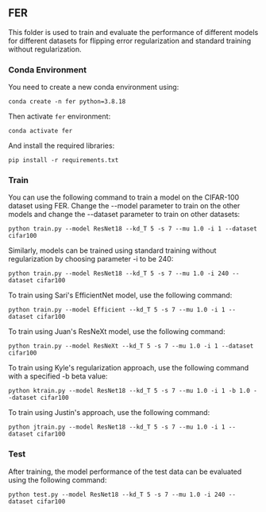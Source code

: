 ## FER 
This folder is used to train and evaluate the performance of different models for different datasets for flipping error regularization and standard training without regularization. 

### Conda Environment
 You need to create a new conda environment using:
```
conda create -n fer python=3.8.18
```
 Then activate `fer` environment:
```
conda activate fer
```
And install the required libraries:
```
pip install -r requirements.txt
```

### Train
You can use the following command to train a model on the CIFAR-100 dataset using FER. Change the --model parameter to train on the other models and change the --dataset parameter to train on other datasets:
```
python train.py --model ResNet18 --kd_T 5 -s 7 --mu 1.0 -i 1 --dataset cifar100
```
Similarly, models can be trained using standard training without regularization by choosing parameter -i to be 240:
```
python train.py --model ResNet18 --kd_T 5 -s 7 --mu 1.0 -i 240 --dataset cifar100
```
To train using Sari's EfficientNet model, use the following command:
```
python train.py --model Efficient --kd_T 5 -s 7 --mu 1.0 -i 1 --dataset cifar100
```
To train using Juan's ResNeXt model, use the following command:
```
python train.py --model ResNeXt --kd_T 5 -s 7 --mu 1.0 -i 1 --dataset cifar100
```
To train using Kyle's regularization approach, use the following command with a specified -b beta value:
```
python ktrain.py --model ResNet18 --kd_T 5 -s 7 --mu 1.0 -i 1 -b 1.0 --dataset cifar100
```
To train using Justin's approach, use the following command:
```
python jtrain.py --model ResNet18 --kd_T 5 -s 7 --mu 1.0 -i 1 --dataset cifar100
```

### Test
After training, the model performance of the test data can be evaluated using the following command:
```
python test.py --model ResNet18 --kd_T 5 -s 7 --mu 1.0 -i 240 --dataset cifar100
```

